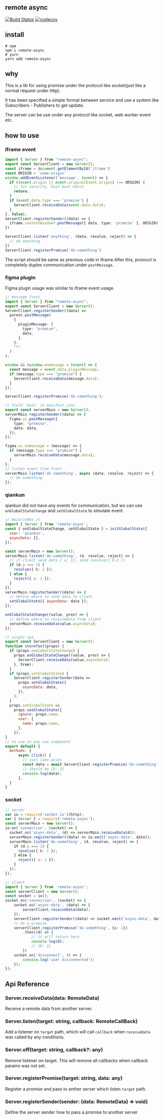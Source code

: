 ## remote async

[![Build Status](https://github.com/iceprosurface/remote-async/actions/workflows/merge.yml/badge.svg)](https://github.com/iceprosurface/remote-async/actions/workflows/merge.yml) [![codecov](https://codecov.io/gh/iceprosurface/remote-async/branch/master/graph/badge.svg)](https://codecov.io/gh/iceprosurface/remote-async)

## install

```
# npm
npm i remote-async
# yarn
yarn add remote-async
```

## why

This is a lib for using promise under the protocol like socket(just like a normal request under http).

It has been specified a simple format between service and use a system like Subscribers - Publishers to get update.

The server can be use under any protocol like socket, web worker event etc.


## how to use

### iframe event


```ts
import { Server } from "remote-async";
export const ServerClient = new Server();
const iframe = document.getElementById('iframe')
const ORIGIN = 'some-origin'
window.addEventListener('message', (event) => {
  if ((event.origin || event.originalEvent.origin) !== ORIGIN) {
    // for security, host must match
    return;
  }
  if (event.data.type === 'promise') {
    ServerClient.receiveData(event.data.data);
  }
}, false);
ServerClient.registerSender((data) => {
  iframe.contentWindow?.postMessage({ data, type: 'promise' }, ORIGIN)
})

ServerClient.listen('anything', (data, resolve, reject) => {
  // do anything
})
ServerClient.registerPromise('do-something')
```

The script should be same as previous code in iframe.After this, protocol is completely duplex communication under 
`postMessage`.

### figma plugin

Figma plugin usage was similar to iframe event usage.

```ts
// message front
import { Server } from "remote-async";
export const ServerClient = new Server();
ServerClient.registerSender((data) =>
  parent.postMessage(
    {
      pluginMessage: {
        type: "promise",
        data,
      },
    },
    "*"
  )
);

window && (window.onmessage = (event) => {
  const message = event.data.pluginMessage;
  if (message.type === "promise") {
    ServerClient.receiveData(message.data);
  }
});

ServerClient.registerPromise('do-something');
```

```ts
// field `main` in manifest.json 
export const serverMain = new Server();
serverMain.registerSender((data) => {
  figma.ui.postMessage({
    type: "promise",
    data: data,
  });
});

figma.ui.onmessage = (message) => {
  if (message.type === "promise") {
    serverMain.receiveData(message.data);
  }
};
// listen event from front 
serverMain.listen('do something', async (data, resolve, reject) => {
  // do something
});
```

### qiankun

qiankun did not have any events for communication, but wo can use `onGlobalStateChange` and `setGlobalState` to simulate event.

```javascript
// main/index.js
import { Server } from 'remote-async';
const { onGlobalStateChange, setGlobalState } = initGlobalState({
  user: 'qiankun',
  asyncData: {},
});

const serverMain = new Server();
serverMain.listen('do-something', (d, resolve, reject) => {
  // if client send data { a: 1}, send resolve({ b:2 })
  if (d.a === 1) {
    resolve({ b: 2 });
  } else {
    reject({ c: 1 });
  }
});
serverMain.registerSender((data) => {
  // define where to send data to client
  setGlobalState({ asyncData: data });
});

onGlobalStateChange((value, prev) => {
  // define where to receiveData from client
  serverMain.receiveData(value.asyncData);
});
```

```javascript
// single spa
export const ServerClient = new Server();
function storeTest(props) {
  if (props.onGlobalStateChange) {
    props.onGlobalStateChange((value, prev) => {
      ServerClient.receiveData(value.asyncData);
    }, true);
  }
  if (props.setGlobalState) {
    ServerClient.registerSender(data =>
      props.setGlobalState({
        asyncData: data,
      }),
    );
  }
  props.setGlobalState &&
    props.setGlobalState({
      ignore: props.name,
      user: {
        name: props.name,
      },
    });
}
// to use in any vue component
export default {
  methods: {
      async click() {
        // just like axios 
        const data = await ServerClient.registerPromise('do-something', { a: 1 });
        // should be {b: 2} 
        console.log(data);
      },
  }
}

```
### socket

```javascript
// server
var io = require('socket.io')(http);
var { Server } = require('remote-async');
const serverMain = new Server();
io.on('connection', (socket) => {
  socket.on('async-data', (d) => serverMain.receiveData(d));
  serverMain.registerSender((data) => io.emit('async-data', data));
  serverMain.listen('do-something', (d, resolve, reject) => {
    if (d.a === 1) {
      resolve({ b: 2 });
    } else {
      reject({ c: 1 });
    }
  });
});
```

```javascript
// client
import { Server } from 'remote-async';
const serverClient = new Server();
const socket = io();
socket.on('connection', (socket) => {
    socket.on('async-data', (data) => {
        serverClient.receiveData(data);
    });
    serverClient.registerSender((data) => socket.emit('async-data', data));
    // do a promise
    serverClient.registerPromise('do-something', {a: 1})
        .then((d) => {
            // it will return here
            console.log(d);
            // {b: 2}
        })
    socket.on('disconnect', () => {
        console.log('user disconnected');
    });
});
```


## Api Reference

### Server.receiveData(data: RemoteData)

Receive a remote data from another server.


### Server.listen(target: string, callback: RemoteCallBack)

Add a listener on `target` path, which will call `callback` when `receiveData` was called by any conditions.

### Server.off(target: string, callback?: any)

Remove listener on target. This will remove all callbacks when callback params was not set.

### Server.registerPromise(target: string, data: any)

Register a promise and pass to anther server which listen `target` path.


### Server.registerSender(sender: (data: RemoteData) => void)

Define the server sender how to pass a promise to another server

